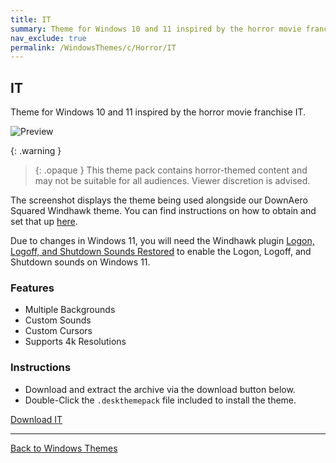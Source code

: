 ```yaml
---
title: IT
summary: Theme for Windows 10 and 11 inspired by the horror movie franchise IT
nav_exclude: true
permalink: /WindowsThemes/c/Horror/IT
---
```


## IT

Theme for Windows 10 and 11 inspired by the horror movie franchise IT.

![Preview](https://gitlab.com/the-back-room/deskthemepacks/sfw/it/-/raw/main/Extras/Preview.bmp)

{: .warning }
> {: .opaque }
> This theme pack contains horror-themed content and may not be suitable for all audiences. Viewer discretion is advised.

The screenshot displays the theme being used alongside our DownAero Squared Windhawk theme. You can find instructions on how to obtain and set that up [here](https://the-back-room.github.io/WindowsThemes/WindhawkThemes/DownAeroSquared).

Due to changes in Windows 11, you will need the Windhawk plugin [Logon, Logoff, and Shutdown Sounds Restored](https://windhawk.net/mods/logon-logoff-shutdown-sounds) to enable the Logon, Logoff, and Shutdown sounds on Windows 11.

### Features

- Multiple Backgrounds
- Custom Sounds
- Custom Cursors
- Supports 4k Resolutions

### Instructions

- Download and extract the archive via the download button below.
- Double-Click the `.deskthemepack` file included to install the theme.

<a href="https://gitlab.com/the-back-room/deskthemepacks/sfw/it/-/archive/main/it-main.zip" class="btn btn--primary btn--lg" target="_blank" rel="noopener noreferrer">Download IT</a>

---

<a href="/WindowsThemes" class="btn btn--secondary btn--sm">Back to Windows Themes</a>